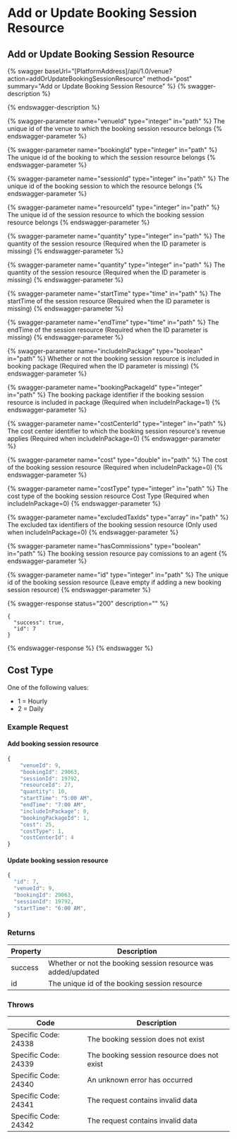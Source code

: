 # Add or Update Booking Session Resource

## Add or Update Booking Session Resource

{% swagger baseUrl="[PlatformAddress]/api/1.0/venue?action=addOrUpdateBookingSessionResource" method="post" summary="Add or Update Booking Session Resource" %}
{% swagger-description %}

{% endswagger-description %}

{% swagger-parameter name="venueId" type="integer" in="path" %}
The unique id of the venue to which the booking session resource belongs
{% endswagger-parameter %}

{% swagger-parameter name="bookingId" type="integer" in="path" %}
The unique id of the booking to which the session resource belongs
{% endswagger-parameter %}

{% swagger-parameter name="sessionId" type="integer" in="path" %}
The unique id of the booking session to which the resource belongs
{% endswagger-parameter %}

{% swagger-parameter name="resourceId" type="integer" in="path" %}
The unique id of the session resource to which the booking session resource belongs
{% endswagger-parameter %}

{% swagger-parameter name="quantity" type="integer" in="path" %}
The quantity of the session resource (Required when the ID parameter is missing)
{% endswagger-parameter %}

{% swagger-parameter name="quantity" type="integer" in="path" %}
The quantity of the session resource (Required when the ID parameter is missing)
{% endswagger-parameter %}

{% swagger-parameter name="startTime" type="time" in="path" %}
The startTime of the session resource (Required when the ID parameter is missing)
{% endswagger-parameter %}

{% swagger-parameter name="endTime" type="time" in="path" %}
The endTime of the session resource (Required when the ID parameter is missing)
{% endswagger-parameter %}

{% swagger-parameter name="includeInPackage" type="boolean" in="path" %}
Whether or not the booking session resource is included in booking package (Required when the ID parameter is missing)
{% endswagger-parameter %}

{% swagger-parameter name="bookingPackageId" type="integer" in="path" %}
The booking package identifier if the booking session resource is included in package (Required when includeInPackage=1)
{% endswagger-parameter %}

{% swagger-parameter name="costCenterId" type="integer" in="path" %}
The cost center identifier to which the booking session resource's revenue applies (Required when includeInPackage=0)
{% endswagger-parameter %}

{% swagger-parameter name="cost" type="double" in="path" %}
The cost of the booking session resource (Required when includeInPackage=0)
{% endswagger-parameter %}

{% swagger-parameter name="costType" type="integer" in="path" %}
The cost type of the booking session resource Cost Type (Required when includeInPackage=0)
{% endswagger-parameter %}

{% swagger-parameter name="excludedTaxIds" type="array" in="path" %}
The excluded tax identifiers of the booking session resource (Only used when includeInPackage=0)
{% endswagger-parameter %}

{% swagger-parameter name="hasCommissions" type="boolean" in="path" %}
The booking session resource pay comissions to an agent
{% endswagger-parameter %}

{% swagger-parameter name="id" type="integer" in="path" %}
The unique id of the booking session resource (Leave empty if adding a new booking session resource)
{% endswagger-parameter %}

{% swagger-response status="200" description="" %}
```
{
  "success": true,
  "id": 7
}
```
{% endswagger-response %}
{% endswagger %}

## Cost Type

One of the following values:

* 1 = Hourly
* 2 = Daily

### Example Request

#### Add booking session resource

```javascript
{
    "venueId": 9,
    "bookingId": 29063,
    "sessionId": 19792,
    "resourceId": 27,
    "quantity": 10,
    "startTime": "5:00 AM",
    "endTime": "7:00 AM",
    "includeInPackage": 0,
    "bookingPackageId": 1,
    "cost": 25,
    "costType": 1,
    "costCenterId": 4
}
```

#### Update booking session resource

```javascript
{
  "id": 7,
  "venueId": 9,
  "bookingId": 29063,
  "sessionId": 19792,
  "startTime": "6:00 AM",
}
```

### Returns

| Property | Description                                                   |
| -------- | ------------------------------------------------------------- |
| success  | Whether or not the booking session resource was added/updated |
| id       | The unique id of the booking session resource                 |

### Throws

| Code                 | Description                                 |
| -------------------- | ------------------------------------------- |
| Specific Code: 24338 | The booking session does not exist          |
| Specific Code: 24339 | The booking session resource does not exist |
| Specific Code: 24340 | An unknown error has occurred               |
| Specific Code: 24341 | The request contains invalid data           |
| Specific Code: 24342 | The request contains invalid data           |

